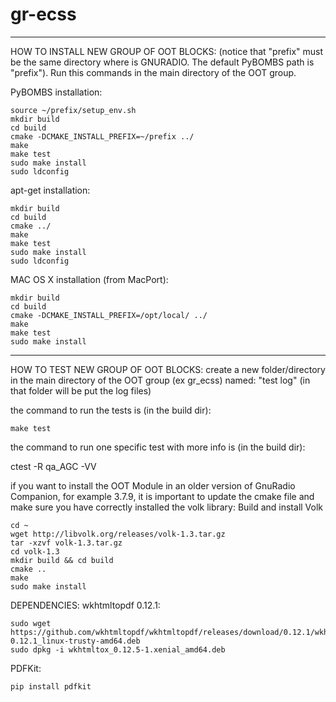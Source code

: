 # gr-ecss


--------------------------------------------------------------------------------------------------------

HOW TO INSTALL NEW GROUP OF OOT BLOCKS:
(notice that "prefix" must be the same directory where is GNURADIO. The default PyBOMBS path is "prefix").
Run this commands in the main directory of the OOT group.

PyBOMBS installation:

    source ~/prefix/setup_env.sh  
    mkdir build  
    cd build  
    cmake -DCMAKE_INSTALL_PREFIX=~/prefix ../  
    make  
    make test  
    sudo make install  
    sudo ldconfig  


apt-get installation: 

    mkdir build   
    cd build  
    cmake ../
    make
    make test  
    sudo make install  
    sudo ldconfig  

MAC OS X installation (from MacPort):

    mkdir build  
    cd build  
    cmake -DCMAKE_INSTALL_PREFIX=/opt/local/ ../  
    make  
    make test  
    sudo make install  

--------------------------------------------------------------------------------------------------------

HOW TO TEST NEW GROUP OF OOT BLOCKS:
create a new folder/directory in the main directory of the OOT group (ex gr_ecss) named: "test log"
(in that folder will be put the log files)

the command to run the tests is (in the build dir):

    make test   


the command to run one specific test with more info is (in the build dir):

ctest -R qa_AGC -VV  




if you want to install the OOT Module in an older version of GnuRadio Companion, for example 3.7.9, it is important to update the cmake file and make sure you have correctly installed the volk library:
Build and install Volk

    cd ~
    wget http://libvolk.org/releases/volk-1.3.tar.gz
    tar -xzvf volk-1.3.tar.gz
    cd volk-1.3
    mkdir build && cd build
    cmake ..
    make
    sudo make install
    
    
DEPENDENCIES:
wkhtmltopdf 0.12.1:

    sudo wget https://github.com/wkhtmltopdf/wkhtmltopdf/releases/download/0.12.1/wkhtmltox-0.12.1_linux-trusty-amd64.deb
    sudo dpkg -i wkhtmltox_0.12.5-1.xenial_amd64.deb

PDFKit:

    pip install pdfkit


